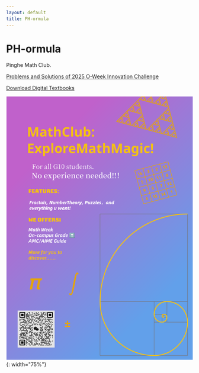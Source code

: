 ```yaml
---
layout: default
title: PH-ormula
---
```


# PH-ormula

Pinghe Math Club.

[Problems and Solutions of 2025 O-Week Innovation Challenge](https://typst.app/project/rioBf276MxFRDK4nvXO6kk)

[Download Digital Textbooks](./textbooks-download.md)

![](./images/posters/Poster-main.svg){: width="75%"}
